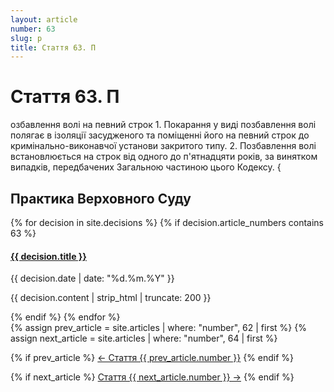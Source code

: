 ```yaml
---
layout: article
number: 63
slug: p
title: Стаття 63. П
---
```


# Стаття 63. П

озбавлення волі на певний строк 1. Покарання у виді позбавлення волі полягає в ізоляції засудженого та поміщенні його на певний строк до кримінально-виконавчої установи закритого типу. 2. Позбавлення волі встановлюється на строк від одного до п'ятнадцяти років, за винятком випадків, передбачених Загальною частиною цього Кодексу. {

## Практика Верховного Суду

<div class="decisions-container">
{% for decision in site.decisions %}
  {% if decision.article_numbers contains 63 %}
    <div class="decision-item">
      <h4><a href="{{ decision.url }}">{{ decision.title }}</a></h4>
      <p class="decision-date">{{ decision.date | date: "%d.%m.%Y" }}</p>
      <p class="decision-excerpt">{{ decision.content | strip_html | truncate: 200 }}</p>
    </div>
  {% endif %}
{% endfor %}
</div>

<div class="article-navigation">
  {% assign prev_article = site.articles | where: "number", 62 | first %}
  {% assign next_article = site.articles | where: "number", 64 | first %}
  
  {% if prev_article %}
    <a href="{{ prev_article.url }}" class="prev-article">← Стаття {{ prev_article.number }}</a>
  {% endif %}
  
  {% if next_article %}
    <a href="{{ next_article.url }}" class="next-article">Стаття {{ next_article.number }} →</a>
  {% endif %}
</div>
